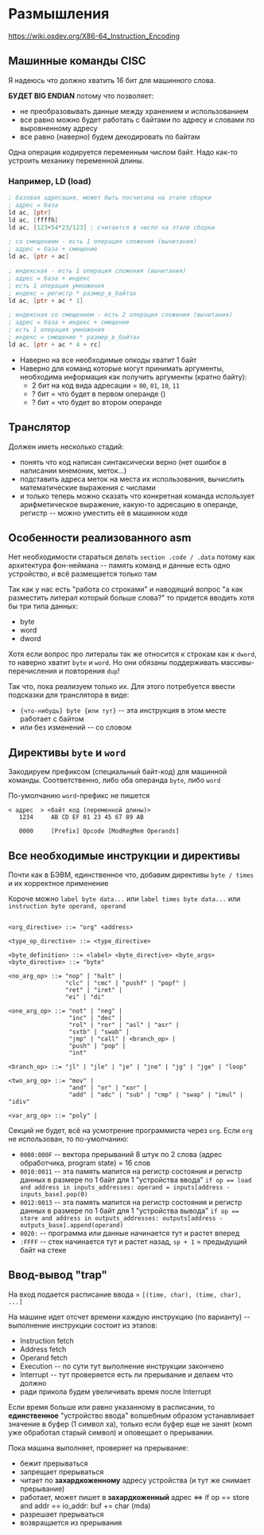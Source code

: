 # Размышления

https://wiki.osdev.org/X86-64_Instruction_Encoding

## Машинные команды CISC

Я надеюсь что должно хватить 16 бит для машинного слова.

**БУДЕТ BIG ENDIAN** потому что позволяет: 
- не преобразовывать данные между хранением и использованием
- все равно можно будет работать с байтами по адресу и словами по выровненному адресу
- все равно (наверно) будем декодировать по байтам

Одна операция кодируется переменным числом байт. Надо как-то устроить механику переменной длины.

### Например, LD (load)

```asm
; базовая адресация, может быть посчитана на этапе сборки 
; адрес = база
ld ac, [ptr] 
ld ac, [ffffh]
ld ac, [123+54*23/123] ; считается в число на этапе сборки

; со смещением - есть 1 операция сложения (вычитания)
; адрес = база + смещение
ld ac, [ptr + ac]

; индексная - есть 1 операция сложения (вычитания)
; адрес = база + индекс
; есть 1 операция умножения
; индекс = регистр * размер_в_байтах
ld ac, [ptr + ac * 1]

; индексная со смещением - есть 2 операция сложения (вычитания)
; адрес = база + индекс + смещение
; есть 1 операция умножения
; индекс = смещение * размер_в_байтах 
ld ac, [ptr + ac * 4 + rc]
```

- Наверно на все необходимые опкоды хватит 1 байт
- Наверно для команд которые могут принимать аргументы,
  необходима информация как получить аргументы (кратно байту):
    - 2 бит на код вида адресации = `00`, `01`, `10`, `11`
    - ? бит = что будет в первом операнде ()
    - ? бит = что будет во втором операнде
  
## Транслятор

Должен иметь несколько стадий: 
- понять что код написан синтаксически верно (нет ошибок в написании мнемоник, меток...) 
- подставить адреса меток на места их использования, вычислить математические выражения с числами
- и только теперь можно сказать что конкретная команда использует 
  арифметическое выражение, какую-то адресацию в операнде, 
  регистр -- можно уместить её в машинном коде
  
## Особенности реализованного asm

Нет необходимости стараться делать `section .code / .data` потому как архитектура фон-неймана --
память команд и данные есть одно устройство, и всё размещается только там

Так как у нас есть "работа со строками" и наводящий вопрос 
"а как разместить литерал который больше слова?" 
то придется вводить хотя бы три типа данных:
- byte
- word
- dword

Хотя если вопрос про литералы так же относится к строкам как к `dword`, 
то наверно хватит `byte` и `word`. 
Но они обязаны поддерживать массивы-перечисления и повторения `dup`!

Так что, пока реализуем только их. Для этого потребуется ввести подсказки для транслятора в виде:
- `{что-нибудь} byte {или тут}` -- эта инструкция в этом месте работает с байтом
- или без изменений -- со словом

## Директивы `byte` и `word`

Закодируем префиксом (специальный байт-код) для машинной команды. 
Соответственно, либо оба операнда `byte`, либо `word`

По-умолчанию `word`-префикс не пишется

```machine_code
< адрес  > <байт код (переменной длины)>
   1234     AB CD EF 01 23 45 67 89 AB
 
   0000     [Prefix] Opcode [ModRegMem Operands]
```

## Все необходимые инструкции и директивы

Почти как в БЭВМ, единственное что, добавим директивы `byte / times` и их корректное применение 

Короче можно `label byte data...` или `label times byte data...` или `instruction byte operand, operand`

```bnf

<org_directive> ::= "org" <address>

<type_op_directive> ::= <type_directive>

<byte_definition> ::= <label> <byte_directive> <byte_args>
<byte_directive> ::= "byte"

<no_arg_op> ::= "nop" | "halt" | 
                "clc" | "cmc" | "pushf" | "popf" |
                "ret" | "iret" |
                "ei" | "di"

<one_arg_op> ::= "not" | "neg" |
                 "inc" | "dec" |
                 "rol" | "ror" | "asl" | "asr" |
                 "sxtb" | "swab" |
                 "jmp" | "call" | <branch_op> |
                 "push" | "pop" |
                 "int"

<branch_op> ::= "jl" | "jle" | "je" | "jne" | "jg" | "jge" | "loop"

<two_arg_op> ::= "mov" | 
                 "and" | "or" | "xor" |
                 "add" | "adc" | "sub" | "cmp" | "swap" | "imul" | "idiv"
                 
<var_arg_op> ::= "poly" | 

```

Секций не будет, всё на усмотрение программиста через `org`.
Если `org` не использован, то по-умолчанию:
- `0000:000F` -- вектора прерываний 8 штук по 2 слова (адрес обработчика, program state) = 16 слов
- `0010:0011` -- эта память мапится на регистр состояния и регистр данных в размере по 1 байт для 1 "устройства ввода"
  `if op == load and address in inputs_addresses: operand = inputs[address - inputs_base].pop(0)` 
- `0012:0013` -- эта память мапится на регистр состояния и регистр данных в размере по 1 байт для 1 "устройства вывода"
  `if op == store and address in outputs_addresses: outputs[address - outputs_base].append(operand)`
- `0020:` -- программа или данные начинается тут и растет вперед
- `:FFFF` -- стек начинается тут и растет назад, `sp + 1` = предыдущий байт на стеке


## Ввод-вывод "trap"

На вход подается расписание ввода = `[(time, char), (time, char), ...]`

На машине идет отсчет времени каждую инструкцию (по варианту) -- выполнение инструкции состоит из этапов:
- Instruction fetch
- Address fetch
- Operand fetch
- Execution -- по сути тут выполнение инструкции закончено
- Interrupt -- тут проверяется есть ли прерывание и делаем что должно
- ради прикола будем увеличивать время после Interrupt

Если время больше или равно указанному в расписании, 
то **единственное** "устройство ввода" волшебным образом устанавливает значение в буфер (1 символ ха),
только если буфер еще не занят (комп уже обработал старый символ)
и оповещает о прерывании.

Пока машина выполняет, проверяет на прерывание:
- бежит прерываться
- запрещает прерываться
- читает по **захардкоженному** адресу устройства (и тут же снимает прерывание)
- работает, может пишет в 
  **захардкоженный** адрес <=> if op == store and addr == io_addr: buf += char (mda)
- разрешает прерываться
- возвращается из прерывания

